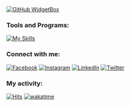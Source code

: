 [![GitHub WidgetBox](https://github-widgetbox.vercel.app/api/profile?username=khamdullaevuz&data=followers,repositories,stars,commits&theme=dark)](https://github.com/khamdullaevuz)

### Tools and Programs:
[![My Skills](https://skillicons.dev/icons?i=php,laravel,vue,vite,mysql,postgresql,nginx,linux,bash,redis,docker,aws,git,github,gitlab,githubactions,html,css,js,jquery,bootstrap,wordpress,vscode,postman,md,vim,regex,selenium)](https://github.com/khamdullaevuz)

### Connect with me:
[![Facebook](https://img.shields.io/badge/Facebook-%231877F2.svg?style=flat&logo=Facebook&logoColor=white)](https://facebook.com/khamdullaevuz) [![Instagram](https://img.shields.io/badge/Instagram-%23E4405F.svg?style=flat&logo=Instagram&logoColor=white)](https://instagram.com/khamdullaevuz) [![LinkedIn](https://img.shields.io/badge/LinkedIn-%230077B5.svg?style=flat&logo=linkedin&logoColor=white)](https://linkedin.com/in/khamdullaevuz) [![Twitter](https://img.shields.io/badge/Twitter-%231DA1F2.svg?style=flat&logo=Twitter&logoColor=white)](https://twitter.com/khamdullaevuz) 

### My activity:
[![Hits](https://hits.sh/github.com/khamdullaevuz.svg)](https://hits.sh/github.com/khamdullaevuz/)
[![wakatime](https://wakatime.com/badge/user/000c077a-1c2c-49e3-a8de-257586c33f00.svg?sytle=flat)](https://wakatime.com/@000c077a-1c2c-49e3-a8de-257586c33f00)
